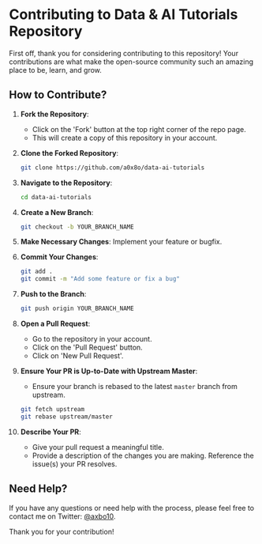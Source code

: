 
# Contributing to Data & AI Tutorials Repository

First off, thank you for considering contributing to this repository! Your contributions are what make the open-source community such an amazing place to be, learn, and grow.

## How to Contribute?

1. **Fork the Repository**: 
    - Click on the 'Fork' button at the top right corner of the repo page.
    - This will create a copy of this repository in your account.

2. **Clone the Forked Repository**:
    ```bash
    git clone https://github.com/a0x8o/data-ai-tutorials
    ```

3. **Navigate to the Repository**:
    ```bash
    cd data-ai-tutorials
    ```

4. **Create a New Branch**:
    ```bash
    git checkout -b YOUR_BRANCH_NAME
    ```

5. **Make Necessary Changes**: Implement your feature or bugfix.

6. **Commit Your Changes**:
    ```bash
    git add .
    git commit -m "Add some feature or fix a bug"
    ```

7. **Push to the Branch**:
    ```bash
    git push origin YOUR_BRANCH_NAME
    ```

8. **Open a Pull Request**: 
    - Go to the repository in your account.
    - Click on the 'Pull Request' button.
    - Click on 'New Pull Request'.

9. **Ensure Your PR is Up-to-Date with Upstream Master**:
    - Ensure your branch is rebased to the latest `master` branch from upstream.
    ```bash
    git fetch upstream
    git rebase upstream/master
    ```

10. **Describe Your PR**:
    - Give your pull request a meaningful title.
    - Provide a description of the changes you are making. Reference the issue(s) your PR resolves.

## Need Help?

If you have any questions or need help with the process, please feel free to contact me on Twitter: [@axbo10](https://twitter.com/axbo10).

Thank you for your contribution!
